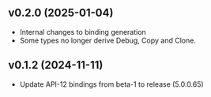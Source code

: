 ## v0.2.0 (2025-01-04)

- Internal changes to binding generation
- Some types no longer derive Debug, Copy and Clone.

## v0.1.2 (2024-11-11)

- Update API-12 bindings from beta-1 to release (5.0.0.65)
